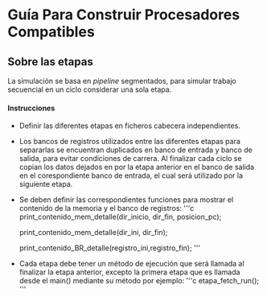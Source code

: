 # Guía Para Construir Procesadores Compatibles

## Sobre las etapas

  La simulación se basa en *pipeline* segmentados, para simular trabajo secuencial
  en un ciclo considerar una sola etapa.

#### Instrucciones

- Definir las diferentes etapas en ficheros cabecera independientes.
- Los bancos de registros utilizados entre las diferentes etapas para separarlas
se encuentran duplicados en banco de entrada y banco de salida, para evitar
condiciones de carrera. Al finalizar cada ciclo se copian los datos dejados en por
la etapa anterior en el banco de salida en el corespondiente banco de entrada, el
cual será utilizado por la siguiente etapa.
- Se deben definir las correspondientes funciones para mostrar el contenido de la
memoria y el banco de registros:
'''c
  print_contenido_mem_detalle(dir_inicio, dir_fin, posicion_pc);

  print_contenido_mem_detalle(dir_ini, dir_fin);

  print_contenido_BR_detalle(registro_ini,registro_fin);
'''
- Cada etapa debe tener un método de ejecución que será llamada al finalizar la
etapa anterior, excepto la primera etapa que es llamada desde el main() mediante su
método por ejemplo:
'''c
  etapa_fetch_run();
'''
